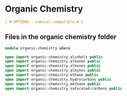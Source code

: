 # Organic Chemistry

```agda
{-# OPTIONS --cubical-compatible #-}
```

## Files in the organic chemistry folder

```agda
module organic-chemistry where

open import organic-chemistry.alcohols public
open import organic-chemistry.alkanes public
open import organic-chemistry.alkenes public
open import organic-chemistry.alkynes public
open import organic-chemistry.ethane public
open import organic-chemistry.hydrocarbons public
open import organic-chemistry.methane public
open import organic-chemistry.saturated-carbons public
```
